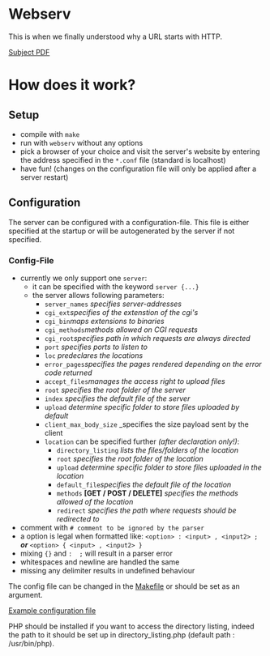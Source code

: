 # Webserv

This is when we finally understood why a URL starts with HTTP.

[Subject PDF](https://github.com/williamollio/webserv/blob/master/subject.pdf)

# How does it work?
## Setup
- compile with ``make``
- run with ``webserv`` without any options
- pick a browser of your choice and visit the server's website by entering the address specified in the ``*.conf`` file (standard is localhost)
- have fun! (changes on the configuration file will only be applied after a server restart)

## Configuration
The server can be configured with a configuration-file. This file is either specified at the startup or will be autogenerated by the server if not specified.

### Config-File
- currently we only support one ``server``:
  - it can be specified with the keyword ``server {...}``
  - the server allows following parameters:
    - ``server_names`` _specifies server-addresses_
    - ``cgi_ext``_specifies of the extenstion of the cgi's_
    - ``cgi_bin``_maps extensions to binaries_
    - ``cgi_methods``_methods allowed on CGI requests_
    - ``cgi_root``_specifies path in which requests are always directed_
    - ``port`` _specifies ports to listen to_
    - ``loc`` _predeclares the locations_
    - ``error_pages``_specifies the pages rendered depending on the error code returned_
    - ``accept_files``_manages the access right to upload files_
    - ``root`` _specifies the root folder of the server_
    - ``index`` _specifies the default file of the server_
    - ``upload`` _determine specific folder to store files uploaded by default_
    - ``client_max_body_size`` _specifies the size payload sent by the client
    - ``location`` can be specified further _(after declaration only!)_:
      - ``directory_listing`` _lists the files/folders of the location_
      - ``root`` _specifies the root folder of the location_
      - ``upload`` _determine specific folder to store files uploaded in the location_
      - ``default_file``_specifies the default file of the location_
      - ``methods`` **[GET / POST / DELETE]** _specifies the methods allowed of the location_
      - ``redirect`` _specifies the path where requests should be redirected to_
- comment with ``# comment to be ignored by the parser``
- a option is legal when formatted like: ``<option> : <input> , <input2> ;`` **_or_** ``<option> { <input> , <input2> }``
- mixing ``{}`` and ``:  ;`` will result in a parser error
- whitespaces and newline are handled the same
- missing any delimiter results in undefined behaviour

The config file can be changed in the [Makefile](https://github.com/williamollio/webserv/blob/master/Makefile) or should be set as an argument.

[Example configuration file](https://github.com/williamollio/webserv/blob/master/server.conf)

PHP should be installed if you want to access the directory listing, indeed the path to it should be set up in directory_listing.php (default path : /usr/bin/php).
